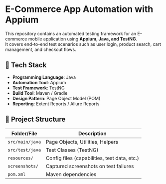 # E-Commerce App Automation with Appium

This repository contains an automated testing framework for an E-commerce mobile application using **Appium, Java, and TestNG**.  
It covers end-to-end test scenarios such as user login, product search, cart management, and checkout flows.

## 🔧 Tech Stack
- **Programming Language**: Java
- **Automation Tool**: Appium
- **Test Framework**: TestNG
- **Build Tool**: Maven / Gradle
- **Design Pattern**: Page Object Model (POM)
- **Reporting**: Extent Reports / Allure Reports
## 📂 Project Structure

| Folder/File         | Description                                  |
|----------------------|----------------------------------------------|
| `src/main/java`      | Page Objects, Utilities, Helpers             |
| `src/test/java`      | Test Classes (TestNG)                        |
| `resources/`         | Config files (capabilities, test data, etc.) |
| `screenshots/`       | Captured screenshots on test failures        |
| `pom.xml`            | Maven dependencies                          |
